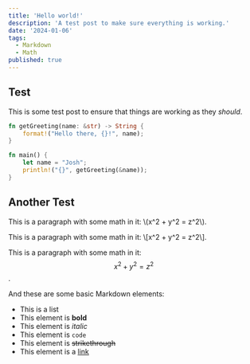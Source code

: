 ```yaml
---
title: 'Hello world!'
description: 'A test post to make sure everything is working.'
date: '2024-01-06'
tags:
  - Markdown
  - Math
published: true
---
```


## Test

This is some test post to ensure that things are working as they _should_.

```rs
fn getGreeting(name: &str) -> String {
    format!("Hello there, {}!", name);
}

fn main() {
    let name = "Josh";
    println!("{}", getGreeting(&name));
}
```

## Another Test

This is a paragraph with some math in it: \\(x^2 + y^2 = z^2\\).

This is a paragraph with some math in it: \\[x^2 + y^2 = z^2\\].

This is a paragraph with some math in it: $$x^2 + y^2 = z^2$$.

And these are some basic Markdown elements:

- This is a list
- This element is **bold**
- This element is *italic*
- This element is `code`
- This element is ~~strikethrough~~
- This element is a [link](https://google.com)

